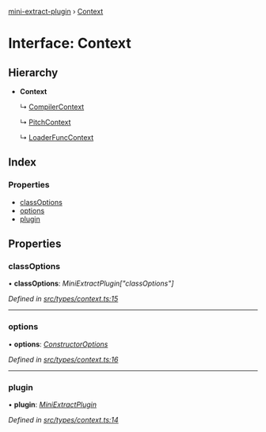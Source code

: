 [mini-extract-plugin](../README.md) › [Context](context.md)

# Interface: Context

## Hierarchy

* **Context**

  ↳ [CompilerContext](compilercontext.md)

  ↳ [PitchContext](pitchcontext.md)

  ↳ [LoaderFuncContext](loaderfunccontext.md)

## Index

### Properties

* [classOptions](context.md#classoptions)
* [options](context.md#options)
* [plugin](context.md#plugin)

## Properties

###  classOptions

• **classOptions**: *MiniExtractPlugin["classOptions"]*

*Defined in [src/types/context.ts:15](https://github.com/JuroOravec/mini-extract-plugin/blob/4b5288b/src/types/context.ts#L15)*

___

###  options

• **options**: *[ConstructorOptions](../README.md#constructoroptions)*

*Defined in [src/types/context.ts:16](https://github.com/JuroOravec/mini-extract-plugin/blob/4b5288b/src/types/context.ts#L16)*

___

###  plugin

• **plugin**: *[MiniExtractPlugin](miniextractplugin.md)*

*Defined in [src/types/context.ts:14](https://github.com/JuroOravec/mini-extract-plugin/blob/4b5288b/src/types/context.ts#L14)*
